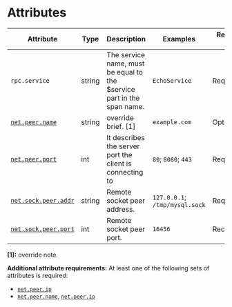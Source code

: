 # Attributes

<!-- semconv grpc.client(full) -->
| Attribute  | Type | Description  | Examples  | Requirement Level |
|---|---|---|---|---|
| `rpc.service` | string | The service name, must be equal to the $service part in the span name. | `EchoService` | Required |
| [`net.peer.name`](input_general.md) | string | override brief. [1] | `example.com` | Optional |
| [`net.peer.port`](input_general.md) | int | It describes the server port the client is connecting to | `80`; `8080`; `443` | Required |
| [`net.sock.peer.addr`](input_general.md) | string | Remote socket peer address. | `127.0.0.1`; `/tmp/mysql.sock` | Required |
| [`net.sock.peer.port`](input_general.md) | int | Remote socket peer port. | `16456` | Recommended: <condition> |

**[1]:** override note.

**Additional attribute requirements:** At least one of the following sets of attributes is required:

* [`net.peer.ip`](input_general.md)
* [`net.peer.name`](input_general.md), [`net.peer.ip`](input_general.md)
<!-- endsemconv -->
